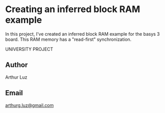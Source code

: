 # Creating an inferred block RAM example

  In this project, I've created an inferred block RAM example for the basys 3 board.
  This RAM memory has a "read-first" synchronization.
  
  UNIVERSITY PROJECT
## Author

Arthur Luz

## Email

arthurg.luz@gmail.com
